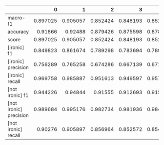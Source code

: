 |                        |        0 |        1 |        2 |        3 |        4 |        5 |        6 |        7 |        8 |        9 |      avg |   median |     mode |        std |
|:-----------------------|---------:|---------:|---------:|---------:|---------:|---------:|---------:|---------:|---------:|---------:|---------:|---------:|---------:|-----------:|
| macro-f1               | 0.897025 | 0.905057 | 0.852424 | 0.848193 | 0.852354 | 0.889756 | 0.840723 | 0.892152 | 0.845398 | 0.853517 | 0.86766  | 0.853517 | 0.853517 | 0.021401   |
| accuracy               | 0.91866  | 0.92488  | 0.879426 | 0.875598 | 0.878947 | 0.911962 | 0.867943 | 0.913876 | 0.872249 | 0.880861 | 0.89244  | 0.880861 | 0.880861 | 0.0187787  |
| score                  | 0.897025 | 0.905057 | 0.852424 | 0.848193 | 0.852354 | 0.889756 | 0.840723 | 0.892152 | 0.845398 | 0.853517 | 0.86766  | 0.853517 | 0.853517 | 0.021401   |
| [ironic] f1            | 0.849823 | 0.861674 | 0.789298 | 0.783694 | 0.789692 | 0.840278 | 0.774878 | 0.84375  | 0.780968 | 0.790227 | 0.810428 | 0.790227 | 0.790227 | 0.0290901  |
| [ironic] precision     | 0.756289 | 0.765258 | 0.674286 | 0.667139 | 0.671853 | 0.737805 | 0.650685 | 0.740854 | 0.658368 | 0.678726 | 0.700126 | 0.678726 | 0.678726 | 0.037674   |
| [ironic] recall        | 0.969758 | 0.985887 | 0.951613 | 0.949597 | 0.957661 | 0.975806 | 0.957661 | 0.979839 | 0.959677 | 0.945565 | 0.963306 | 0.959677 | 0.957661 | 0.0115555  |
| [not ironic] f1        | 0.944226 | 0.94844  | 0.91555  | 0.912693 | 0.915015 | 0.939234 | 0.906567 | 0.940555 | 0.909828 | 0.916806 | 0.924891 | 0.916806 | 0.916806 | 0.0137329  |
| [not ironic] precision | 0.989684 | 0.995176 | 0.982734 | 0.981936 | 0.984816 | 0.991632 | 0.984559 | 0.993026 | 0.985369 | 0.980701 | 0.986963 | 0.985369 | 0.985369 | 0.00423371 |
| [not ironic] recall    | 0.90276  | 0.905897 | 0.856964 | 0.852572 | 0.854454 | 0.892095 | 0.840025 | 0.89335  | 0.845044 | 0.860728 | 0.870389 | 0.860728 | 0.860728 | 0.0212573  |